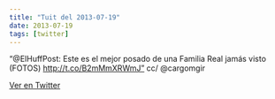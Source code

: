 ```yaml
---
title: "Tuit del 2013-07-19"
date: 2013-07-19
tags: [twitter]
---
```


“@ElHuffPost: Este es el mejor posado de una Familia Real jamás visto (FOTOS) http://t.co/B2mMmXRWmJ” cc/ @cargomgir



[Ver en Twitter](https://twitter.com/i/web/status/358194480416964608)
